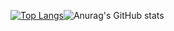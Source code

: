 [![Top Langs](https://github-readme-stats.vercel.app/api/top-langs/?username=BigLad23&langs_count=8&layout=compact&hide_border=1&theme=dark&bg_color=0d1117)](https://github.com/anuraghazra/github-readme-stats)![Anurag's GitHub stats](https://github-readme-stats.vercel.app/api?username=BigLad23&show_icons=true&theme=dark&hide_border=1&bg_color=0d1117)


